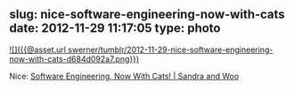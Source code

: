 slug: nice-software-engineering-now-with-cats
date: 2012-11-29 11:17:05
type: photo
---

[![]({{@asset.url swerner/tumblr/2012-11-29-nice-software-engineering-now-with-cats-d684d092a7.png}})](http://www.sandraandwoo.com/2012/11/19/0430-software-engineering-now-with-cats/)

Nice: [Software Engineering, Now With Cats! | Sandra and Woo](http://www.sandraandwoo.com/2012/11/19/0430-software-engineering-now-with-cats/)
